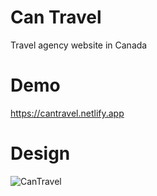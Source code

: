 # Can Travel

Travel agency website in Canada

# Demo
https://cantravel.netlify.app

# Design

![CanTravel](https://user-images.githubusercontent.com/55824449/102533233-fdd82500-4059-11eb-9bba-7b719e1e9503.png)